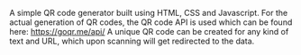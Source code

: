 A simple QR code generator built using HTML, CSS and Javascript. For the actual generation of QR codes, the QR code API is used which can be found here: https://goqr.me/api/
A unique QR code can be created for any kind of text and URL, which upon scanning will get redirected to the data.
